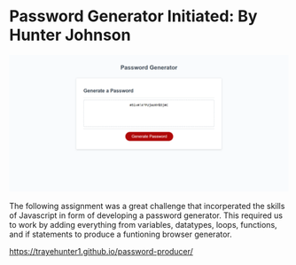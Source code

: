 # Password Generator Initiated: By Hunter Johnson
![](Images/photogenerator.png)


The following assignment was a great challenge that incorperated the skills of Javascript in form of developing a password generator. This required us to work by adding everything from variables, datatypes, loops, functions, and if statements to produce a funtioning browser generator. 

https://trayehunter1.github.io/password-producer/

